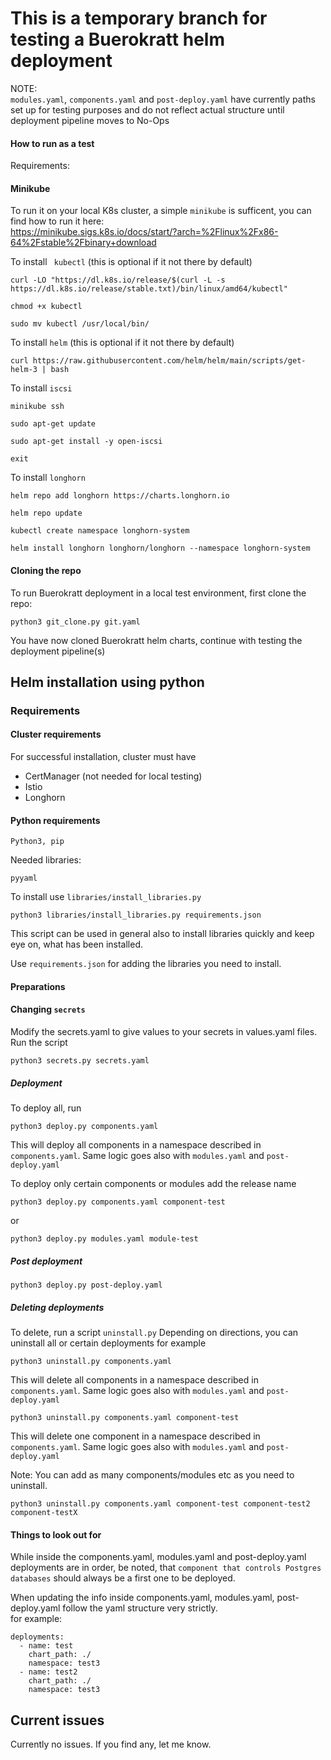 # This is a temporary branch for testing a Buerokratt helm deployment
NOTE:   
`modules.yaml`, `components.yaml` and `post-deploy.yaml` have currently paths set up for testing purposes and do not reflect actual structure until deployment pipeline moves to No-Ops

#### How to run as a test 

Requirements:  

#### Minikube
To run it on your local K8s cluster, a simple `minikube` is sufficent, you can find how to run it here:  
https://minikube.sigs.k8s.io/docs/start/?arch=%2Flinux%2Fx86-64%2Fstable%2Fbinary+download

To install ` kubectl` (this is optional if it not there by default)

```
curl -LO "https://dl.k8s.io/release/$(curl -L -s https://dl.k8s.io/release/stable.txt)/bin/linux/amd64/kubectl"
```
```
chmod +x kubectl
```
```
sudo mv kubectl /usr/local/bin/
```

To install `helm` (this is optional if it not there by default)

```
curl https://raw.githubusercontent.com/helm/helm/main/scripts/get-helm-3 | bash
```

To install `iscsi`
```
minikube ssh
```
```
sudo apt-get update
```
```
sudo apt-get install -y open-iscsi
```
```
exit
```

To install `longhorn`  
```
helm repo add longhorn https://charts.longhorn.io
```
```
helm repo update
```
```
kubectl create namespace longhorn-system
```
```
helm install longhorn longhorn/longhorn --namespace longhorn-system
```

#### Cloning the repo
To run Buerokratt deployment in a local test environment, first clone the repo:

```
python3 git_clone.py git.yaml
```
You have now cloned Buerokratt helm charts, continue with testing the deployment pipeline(s)
## Helm installation using python 


### Requirements  

#### Cluster requirements
For successful installation, cluster must have  
 - CertManager (not needed for local testing)
 - Istio       
 - Longhorn

#### Python requirements  

`Python3, pip`  

Needed libraries:  

`pyyaml`  

To install use `libraries/install_libraries.py`   

```
python3 libraries/install_libraries.py requirements.json
```

This script can be used in general also to install libraries quickly and keep eye on, what has been installed.  

Use `requirements.json` for adding the libraries you need to install.

#### Preparations 

#### Changing `secrets`

Modify the secrets.yaml to give values to your secrets in values.yaml files.  
Run the script  

```
python3 secrets.py secrets.yaml
```

##### Deployment
To deploy all, run 

```
python3 deploy.py components.yaml
```

This will deploy all components in a namespace described in `components.yaml`. Same logic goes also with `modules.yaml` and `post-deploy.yaml`


To deploy only certain components or modules add the release name

```
python3 deploy.py components.yaml component-test
```
or
```
python3 deploy.py modules.yaml module-test
```


##### Post deployment

```
python3 deploy.py post-deploy.yaml
```

##### Deleting deployments

To delete, run a script `uninstall.py`
Depending on directions, you can uninstall all or certain deployments
for example


```
python3 uninstall.py components.yaml
```
This will delete all components in a namespace described in `components.yaml`. Same logic goes also with `modules.yaml` and `post-deploy.yaml`

```
python3 uninstall.py components.yaml component-test
```

This will delete one component in a namespace described in `components.yaml`. Same logic goes also with `modules.yaml` and `post-deploy.yaml`

Note: You can add as many components/modules etc as you need to uninstall.

```
python3 uninstall.py components.yaml component-test component-test2 component-testX
```


#### Things to look out for
While inside the components.yaml, modules.yaml and post-deploy.yaml deployments are in order, be noted, that `component that controls Postgres databases` should always be a first one to be deployed.

When updating the info inside components.yaml, modules.yaml, post-deploy.yaml follow the yaml structure very strictly.  
for example:

```
deployments:
  - name: test
    chart_path: ./
    namespace: test3
  - name: test2
    chart_path: ./
    namespace: test3
```

## Current issues
Currently no issues. If you find any, let me know.
